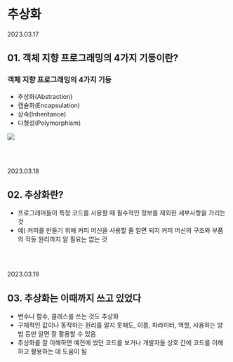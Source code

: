 # 추상화

2023.03.17

## 01. 객체 지향 프로그래밍의 4가지 기둥이란?

### 객체 지향 프로그래밍의 4가지 기둥
- 추상화(Abstraction)
- 캡슐화(Encapsulation)
- 상속(Inheritance)
- 다형성(Polymorphism)

<img src="https://i.imgur.com/oQeEd4g.png">

<br/><br/>

2023.03.18

## 02. 추상화란?
- 프로그래머들이 특정 코드를 사용할 때 필수적인 정보를 제외한 세부사항을 가리는 것
- 예) 커피를 만들기 위해 커피 머신을 사용할 줄 알면 되지 커피 머신의 구조와 부품의 작동 원리까지 알 필요는 없는 것

<br/><br/>

2023.03.19

## 03. 추상화는 이때까지 쓰고 있었다
- 변수나 함수, 클래스를 쓰는 것도 추상화
- 구체적인 값이나 동작하는 원리를 알지 못해도, 이름, 파라미터, 역할, 사용하는 방법 등만 알면 잘 활용할 수 있음
- 추상화를 잘 이해하면 예전에 썼던 코드를 보거나 개발자들 상호 간에 코드를 이해하고 활용하는 데 도움이 됨
